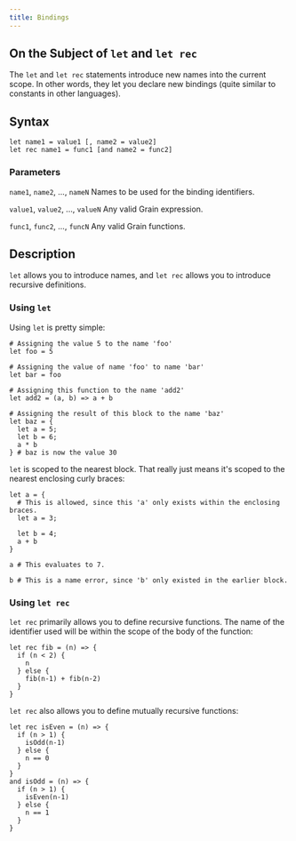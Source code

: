 ```yaml
---
title: Bindings
---
```


## On the Subject of `let` and `let rec`

The `let` and `let rec` statements introduce new names into the current scope.
In other words, they let you declare new bindings (quite similar to constants in other languages).

## Syntax

```grain
let name1 = value1 [, name2 = value2]
let rec name1 = func1 [and name2 = func2]
```

### Parameters

`name1`, `name2`, ..., `nameN`
Names to be used for the binding identifiers.

`value1`, `value2`, ..., `valueN`
Any valid Grain expression.

`func1`, `func2`, ..., `funcN`
Any valid Grain functions.

## Description

`let` allows you to introduce names, and `let rec` allows you to introduce recursive definitions.

### Using `let`

Using `let` is pretty simple:

```grain
# Assigning the value 5 to the name 'foo'
let foo = 5

# Assigning the value of name 'foo' to name 'bar'
let bar = foo

# Assigning this function to the name 'add2'
let add2 = (a, b) => a + b

# Assigning the result of this block to the name 'baz'
let baz = {
  let a = 5;
  let b = 6;
  a * b
} # baz is now the value 30
```


`let` is scoped to the nearest block. That really just means it's scoped to the nearest enclosing curly braces:

```grain
let a = {
  # This is allowed, since this 'a' only exists within the enclosing braces.
  let a = 3;

  let b = 4;
  a + b
}

a # This evaluates to 7.

b # This is a name error, since 'b' only existed in the earlier block.
```

### Using `let rec`

`let rec` primarily allows you to define recursive functions. 
The name of the identifier used will be within the scope of the body of the function:

```grain
let rec fib = (n) => {
  if (n < 2) {
    n
  } else {
    fib(n-1) + fib(n-2)
  }
}
```

`let rec` also allows you to define mutually recursive functions:

```grain
let rec isEven = (n) => {
  if (n > 1) {
    isOdd(n-1)
  } else {
    n == 0
  }
}
and isOdd = (n) => {
  if (n > 1) {
    isEven(n-1)
  } else {
    n == 1
  }
}
```
